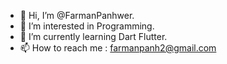 - 👋 Hi, I’m @FarmanPanhwer.
- 👀 I’m interested in Programming.
- 🌱 I’m currently learning Dart Flutter.
- 📫 How to reach me : farmanpanh2@gmail.com

